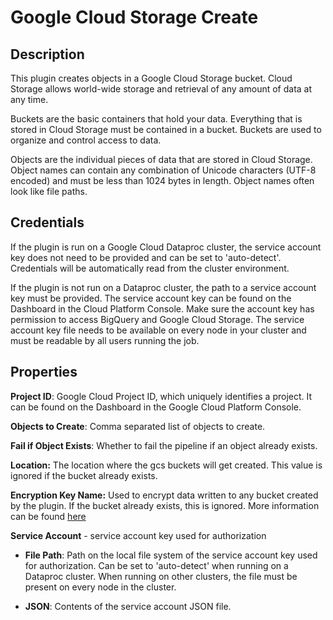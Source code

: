 # Google Cloud Storage Create

Description
-----------
This plugin creates objects in a Google Cloud Storage bucket.
Cloud Storage allows world-wide storage and retrieval of any amount of data at any time.

Buckets are the basic containers that hold your data.
Everything that is stored in Cloud Storage must be contained in a bucket.
Buckets are used to organize and control access to data.

Objects are the individual pieces of data that are stored in Cloud Storage.
Object names can contain any combination of Unicode characters (UTF-8 encoded) and must be less than 1024 bytes in length.
Object names often look like file paths.

Credentials
-----------
If the plugin is run on a Google Cloud Dataproc cluster, the service account key does not need to be
provided and can be set to 'auto-detect'.
Credentials will be automatically read from the cluster environment.

If the plugin is not run on a Dataproc cluster, the path to a service account key must be provided.
The service account key can be found on the Dashboard in the Cloud Platform Console.
Make sure the account key has permission to access BigQuery and Google Cloud Storage.
The service account key file needs to be available on every node in your cluster and
must be readable by all users running the job.

Properties
----------
**Project ID**: Google Cloud Project ID, which uniquely identifies a project.
It can be found on the Dashboard in the Google Cloud Platform Console.

**Objects to Create**: Comma separated list of objects to create.

**Fail if Object Exists**: Whether to fail the pipeline if an object already exists.

**Location:** The location where the gcs buckets will get created. This value is ignored if the bucket already exists.

**Encryption Key Name:** Used to encrypt data written to any bucket created by the plugin.
If the bucket already exists, this is ignored. More information can be found 
[here](https://cloud.google.com/data-fusion/docs/how-to/customer-managed-encryption-keys)

**Service Account**  - service account key used for authorization

* **File Path**: Path on the local file system of the service account key used for
authorization. Can be set to 'auto-detect' when running on a Dataproc cluster.
When running on other clusters, the file must be present on every node in the cluster.

* **JSON**: Contents of the service account JSON file.
